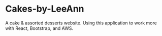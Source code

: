 # Cakes-by-LeeAnn
A cake &amp; assorted desserts website. Using this application to work more with React, Bootstrap, and AWS.
